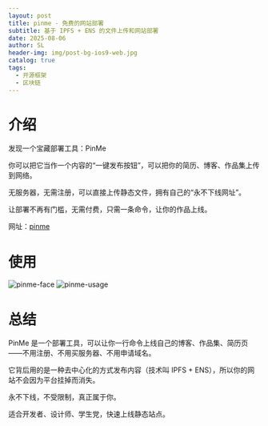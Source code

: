 ```yaml
---
layout: post
title: pinme - 免费的网站部署
subtitle: 基于 IPFS + ENS 的文件上传和网站部署
date: 2025-08-06
author: SL
header-img: img/post-bg-ios9-web.jpg
catalog: true
tags:
  - 开源框架
  - 区块链
---
```


# 介绍

发现一个宝藏部署工具：PinMe

你可以把它当作一个内容的“一键发布按钮”，可以把你的简历、博客、作品集上传到网络。

无服务器，无需注册，可以直接上传静态文件，拥有自己的“永不下线网址”。

让部署不再有门槛，无需付费，只需一条命令，让你的作品上线。

网址：[pinme](pinme.eth.limo)

# 使用

![pinme-face](https://github.com/user-attachments/assets/cae7ba76-7769-4f31-a7d1-330020190055)
![pinme-usage](https://github.com/user-attachments/assets/31dbc150-e2e3-41c8-ab6a-8a5d94afe9ac)

# 总结

PinMe 是一个部署工具，可以让你一行命令上线自己的博客、作品集、简历页——不用注册、不用买服务器、不用申请域名。

它背后用的是一种去中心化的方式发布内容（技术叫 IPFS + ENS），所以你的网站不会因为平台挂掉而消失。

永不下线，不受限制，真正属于你。

适合开发者、设计师、学生党，快速上线静态站点。
